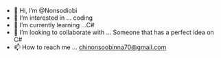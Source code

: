 - 👋 Hi, I’m @Nonsodiobi
- 👀 I’m interested in ... coding
- 🌱 I’m currently learning ...C#
- 💞️ I’m looking to collaborate with ... Someone that has a perfect idea on C#
- 📫 How to reach me ... chinonsoobinna70@gmail.com

<!---
Nonsodiobi/Nonsodiobi is a ✨ special ✨ repository because its `README.md` (this file) appears on your GitHub profile.
You can click the Preview link to take a look at your changes.
--->
